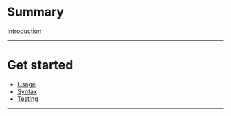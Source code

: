 # Summary

[Introduction](./introduction.md)

---

# Get started

- [Usage](./usage.md)
- [Syntax](./syntax.md)
- [Testing](./test.md)

---
